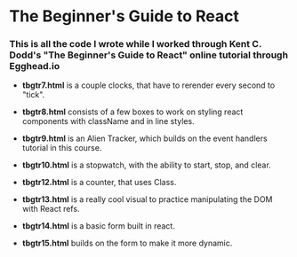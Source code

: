 # The Beginner's Guide to React

### This is all the code I wrote while I worked through Kent C. Dodd's "The Beginner's Guide to React" online tutorial through Egghead.io

- **tbgtr7.html** is a couple clocks, that have to rerender every second to "tick".

- **tbgtr8.html** consists of a few boxes to work on styling react components with className and in line styles.

- **tbgtr9.html** is an Alien Tracker, which builds on the event handlers tutorial in this course.

- **tbgtr10.html** is a stopwatch, with the ability to start, stop, and clear.

- **tbgtr12.html** is a counter, that uses Class.

- **tbgtr13.html** is a really cool visual to practice manipulating the DOM with React refs.

- **tbgtr14.html** is a basic form built in react.

- **tbgtr15.html** builds on the form to make it more dynamic.
